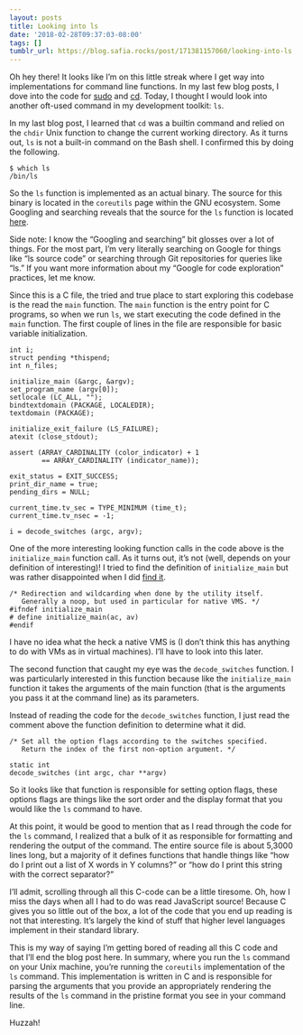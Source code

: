 ```yaml
---
layout: posts
title: Looking into ls
date: '2018-02-28T09:37:03-08:00'
tags: []
tumblr_url: https://blog.safia.rocks/post/171381157060/looking-into-ls
---
```

Oh hey there! It looks like I’m on this little streak where I get way into implementations for command line functions. In my last few blog posts, I dove into the code for [sudo](https://blog.safia.rocks/2018-02-23-what-happens-when-you-run-sudo/) and [cd](https://blog.safia.rocks/post/171311670379/how-does-cd-work). Today, I thought I would look into another oft-used command in my development toolkit: `ls`.

In my last blog post, I learned that `cd` was a builtin command and relied on the `chdir` Unix function to change the current working directory. As it turns out, `ls` is not a built-in command on the Bash shell. I confirmed this by doing the following.

    $ which ls
    /bin/ls

So the `ls` function is implemented as an actual binary. The source for this binary is located in the `coreutils` page within the GNU ecosystem. Some Googling and searching reveals that the source for the `ls` function is located [here](http://git.savannah.gnu.org/cgit/coreutils.git/tree/src/ls.c).

Side note: I know the “Googling and searching” bit glosses over a lot of things. For the most part, I’m very literally searching on Google for things like “ls source code” or searching through Git repositories for queries like “ls.” If you want more information about my “Google for code exploration” practices, let me know.

Since this is a C file, the tried and true place to start exploring this codebase is the read the `main` function. The `main` function is the entry point for C programs, so when we run `ls`, we start executing the code defined in the `main` function. The first couple of lines in the file are responsible for basic variable initialization.

    int i;
    struct pending *thispend;
    int n_files;
    
    initialize_main (&argc, &argv);
    set_program_name (argv[0]);
    setlocale (LC_ALL, "");
    bindtextdomain (PACKAGE, LOCALEDIR);
    textdomain (PACKAGE);
    
    initialize_exit_failure (LS_FAILURE);
    atexit (close_stdout);
    
    assert (ARRAY_CARDINALITY (color_indicator) + 1
            == ARRAY_CARDINALITY (indicator_name));
    
    exit_status = EXIT_SUCCESS;
    print_dir_name = true;
    pending_dirs = NULL;
    
    current_time.tv_sec = TYPE_MINIMUM (time_t);
    current_time.tv_nsec = -1;
    
    i = decode_switches (argc, argv);

One of the more interesting looking function calls in the code above is the `initialize_main` function call. As it turns out, it’s not (well, depends on your definition of interesting)! I tried to find the definition of `initialize_main` but was rather disappointed when I did [find it](http://git.savannah.gnu.org/cgit/coreutils.git/commit/src?id=1844eee69a9c94701606f9d274fce3dc84b15f86).

    /* Redirection and wildcarding when done by the utility itself.
       Generally a noop, but used in particular for native VMS. */
    #ifndef initialize_main
    # define initialize_main(ac, av)
    #endif

I have no idea what the heck a native VMS is (I don’t think this has anything to do with VMs as in virtual machines). I’ll have to look into this later.

The second function that caught my eye was the `decode_switches` function. I was particularly interested in this function because like the `initialize_main` function it takes the arguments of the main function (that is the arguments you pass it at the command line) as its parameters.

Instead of reading the code for the `decode_switches` function, I just read the comment above the function definition to determine what it did.

    /* Set all the option flags according to the switches specified.
       Return the index of the first non-option argument. */
    
    static int
    decode_switches (int argc, char **argv)

So it looks like that function is responsible for setting option flags, these options flags are things like the sort order and the display format that you would like the `ls` command to have.

At this point, it would be good to mention that as I read through the code for the `ls` command, I realized that a bulk of it as responsible for formatting and rendering the output of the command. The entire source file is about 5,3000 lines long, but a majority of it defines functions that handle things like “how do I print out a list of X words in Y columns?” or “how do I print this string with the correct separator?”

I’ll admit, scrolling through all this C-code can be a little tiresome. Oh, how I miss the days when all I had to do was read JavaScript source! Because C gives you so little out of the box, a lot of the code that you end up reading is not that interesting. It’s largely the kind of stuff that higher level languages implement in their standard library.

This is my way of saying I’m getting bored of reading all this C code and that I’ll end the blog post here. In summary, where you run the `ls` command on your Unix machine, you’re running the `coreutils` implementation of the `ls` command. This implementation is written in C and is responsible for parsing the arguments that you provide an appropriately rendering the results of the `ls` command in the pristine format you see in your command line.

Huzzah!

